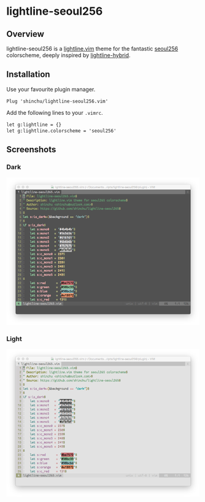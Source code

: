 lightline-seoul256
=================

Overview
-----------------
lightline-seoul256 is a [lightline.vim](https://github.com/itchyny/lightline.vim) theme for the fantastic [seoul256](https://github.com/junegunn/seoul256.vim) colorscheme, deeply inspired by [lightline-hybrid](https://github.com/cocopon/lightline-hybrid.vim).

Installation
----------------
Use your favourite plugin manager.
```vim
Plug 'shinchu/lightline-seoul256.vim'
```
Add the following lines to your `.vimrc`.
```vim
let g:lightline = {}
let g:lightline.colorscheme = 'seoul256'
```

Screenshots
----------------
### Dark
![dark](https://raw.githubusercontent.com/shinchu/images/master/lightline-seoul256/dark.png)

### Light
![light](https://raw.githubusercontent.com/shinchu/images/master/lightline-seoul256/light.png)
